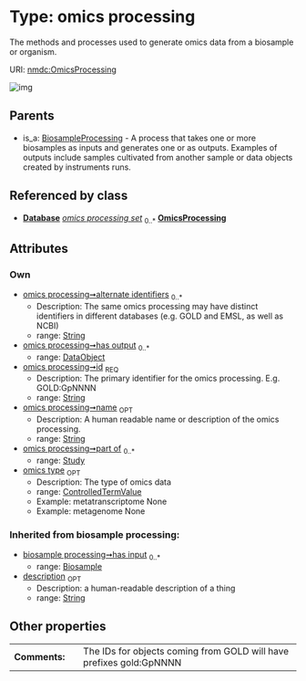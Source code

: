 
# Type: omics processing


The methods and processes used to generate omics data from a biosample or organism.

URI: [nmdc:OmicsProcessing](https://microbiomedata/meta/OmicsProcessing)


![img](http://yuml.me/diagram/nofunky;dir:TB/class/[Study],[ControlledTermValue]<omics%20type%200..1-++[OmicsProcessing&#124;id:string;name:string%20%3F;alternate_identifiers:string%20*;description(i):string%20%3F],[DataObject]<has%20output%200..*-%20[OmicsProcessing],[Study]<part%20of%200..*-%20[OmicsProcessing],[Database]++-%20omics%20processing%20set%200..*>[OmicsProcessing],[BiosampleProcessing]^-[OmicsProcessing],[Database],[DataObject],[ControlledTermValue],[BiosampleProcessing],[Biosample])

## Parents

 *  is_a: [BiosampleProcessing](BiosampleProcessing.md) - A process that takes one or more biosamples as inputs and generates one or as outputs. Examples of outputs include samples cultivated from another sample or data objects created by instruments runs.

## Referenced by class

 *  **[Database](Database.md)** *[omics processing set](omics_processing_set.md)*  <sub>0..*</sub>  **[OmicsProcessing](OmicsProcessing.md)**

## Attributes


### Own

 * [omics processing➞alternate identifiers](omics_processing_alternate_identifiers.md)  <sub>0..*</sub>
    * Description: The same omics processing may have distinct identifiers in different databases (e.g. GOLD and EMSL, as well as NCBI)
    * range: [String](types/String.md)
 * [omics processing➞has output](omics_processing_has_output.md)  <sub>0..*</sub>
    * range: [DataObject](DataObject.md)
 * [omics processing➞id](omics_processing_id.md)  <sub>REQ</sub>
    * Description: The primary identifier for the omics processing. E.g. GOLD:GpNNNN
    * range: [String](types/String.md)
 * [omics processing➞name](omics_processing_name.md)  <sub>OPT</sub>
    * Description: A human readable name or description of the omics processing.
    * range: [String](types/String.md)
 * [omics processing➞part of](omics_processing_part_of.md)  <sub>0..*</sub>
    * range: [Study](Study.md)
 * [omics type](omics_type.md)  <sub>OPT</sub>
    * Description: The type of omics data
    * range: [ControlledTermValue](ControlledTermValue.md)
    * Example: metatranscriptome None
    * Example: metagenome None

### Inherited from biosample processing:

 * [biosample processing➞has input](biosample_processing_has_input.md)  <sub>0..*</sub>
    * range: [Biosample](Biosample.md)
 * [description](description.md)  <sub>OPT</sub>
    * Description: a human-readable description of a thing
    * range: [String](types/String.md)

## Other properties

|  |  |  |
| --- | --- | --- |
| **Comments:** | | The IDs for objects coming from GOLD will have prefixes gold:GpNNNN |

